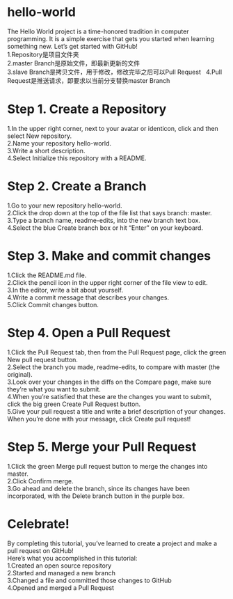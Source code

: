 # hello-world
The Hello World project is a time-honored tradition in computer programming. It is a simple exercise that gets you started when learning something new. Let’s get started with GitHub!  
1.Repository是项目文件夹  
2.master Branch是原始文件，即最新更新的文件  
3.slave Branch是拷贝文件，用于修改，修改完毕之后可以Pull Request  
4.Pull Request是推送请求，即要求以当前分支替换master Branch  

# Step 1. Create a Repository   
1.In the upper right corner, next to your avatar or identicon, click  and then select New repository.  
2.Name your repository hello-world.  
3.Write a short description.  
4.Select Initialize this repository with a README.  
  
# Step 2. Create a Branch  
1.Go to your new repository hello-world.  
2.Click the drop down at the top of the file list that says branch: master.  
3.Type a branch name, readme-edits, into the new branch text box.  
4.Select the blue Create branch box or hit “Enter” on your keyboard.  
  
# Step 3. Make and commit changes  
1.Click the README.md file.  
2.Click the  pencil icon in the upper right corner of the file view to edit.  
3.In the editor, write a bit about yourself.  
4.Write a commit message that describes your changes.  
5.Click Commit changes button.  
  
# Step 4. Open a Pull Request  
1.Click the  Pull Request tab, then from the Pull Request page, click the green New pull request button.  
2.Select the branch you made, readme-edits, to compare with master (the original).  
3.Look over your changes in the diffs on the Compare page, make sure they’re what you want to submit.  
4.When you’re satisfied that these are the changes you want to submit, click the big green Create Pull Request button.  
5.Give your pull request a title and write a brief description of your changes.  
When you’re done with your message, click Create pull request!  

# Step 5. Merge your Pull Request  
1.Click the green Merge pull request button to merge the changes into master.  
2.Click Confirm merge.  
3.Go ahead and delete the branch, since its changes have been incorporated, with the Delete branch button in the purple box.  

# Celebrate!  
By completing this tutorial, you’ve learned to create a project and make a pull request on GitHub!  
Here’s what you accomplished in this tutorial:  
1.Created an open source repository  
2.Started and managed a new branch  
3.Changed a file and committed those changes to GitHub  
4.Opened and merged a Pull Request  

